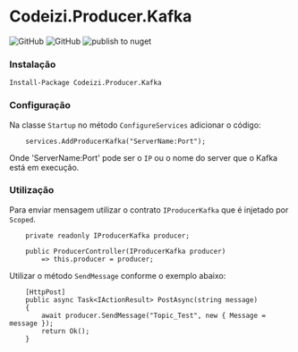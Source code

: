 

# Codeizi.Producer.Kafka

![GitHub](https://img.shields.io/badge/Codeizi-Framework-blueviolet)
![GitHub](https://img.shields.io/github/license/JDouglasMendes/codeizi-producer-kafka)
![publish to nuget](https://github.com/JDouglasMendes/codeizi-producer-kafka/workflows/publish%20to%20nuget/badge.svg?branch=master)

### Instalação

`Install-Package Codeizi.Producer.Kafka`

### Configuração

Na classe `Startup` no método `ConfigureServices` adicionar o código:

````
    services.AddProducerKafka("ServerName:Port");
````

Onde 'ServerName:Port' pode ser o `IP` ou o nome do server que o Kafka está em execução.

### Utilização

Para enviar mensagem utilizar o contrato `IProducerKafka` que é injetado por `Scoped`.

````
    private readonly IProducerKafka producer;

    public ProducerController(IProducerKafka producer)
        => this.producer = producer;
````

Utilizar o método `SendMessage` conforme o exemplo abaixo:

````
    [HttpPost]
    public async Task<IActionResult> PostAsync(string message)
    {
        await producer.SendMessage("Topic_Test", new { Message = message });
        return Ok();
    }
````

